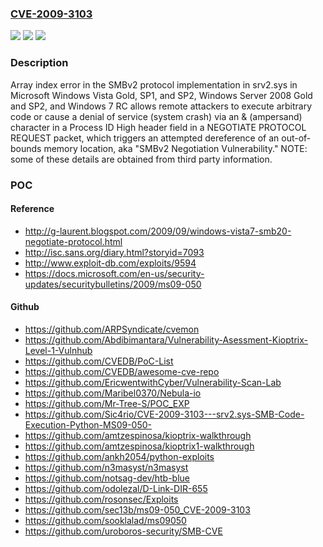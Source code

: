 ### [CVE-2009-3103](https://cve.mitre.org/cgi-bin/cvename.cgi?name=CVE-2009-3103)
![](https://img.shields.io/static/v1?label=Product&message=n%2Fa&color=blue)
![](https://img.shields.io/static/v1?label=Version&message=n%2Fa&color=blue)
![](https://img.shields.io/static/v1?label=Vulnerability&message=n%2Fa&color=brighgreen)

### Description

Array index error in the SMBv2 protocol implementation in srv2.sys in Microsoft Windows Vista Gold, SP1, and SP2, Windows Server 2008 Gold and SP2, and Windows 7 RC allows remote attackers to execute arbitrary code or cause a denial of service (system crash) via an & (ampersand) character in a Process ID High header field in a NEGOTIATE PROTOCOL REQUEST packet, which triggers an attempted dereference of an out-of-bounds memory location, aka "SMBv2 Negotiation Vulnerability." NOTE: some of these details are obtained from third party information.

### POC

#### Reference
- http://g-laurent.blogspot.com/2009/09/windows-vista7-smb20-negotiate-protocol.html
- http://isc.sans.org/diary.html?storyid=7093
- http://www.exploit-db.com/exploits/9594
- https://docs.microsoft.com/en-us/security-updates/securitybulletins/2009/ms09-050

#### Github
- https://github.com/ARPSyndicate/cvemon
- https://github.com/Abdibimantara/Vulnerability-Asessment-Kioptrix-Level-1-Vulnhub
- https://github.com/CVEDB/PoC-List
- https://github.com/CVEDB/awesome-cve-repo
- https://github.com/EricwentwithCyber/Vulnerability-Scan-Lab
- https://github.com/Maribel0370/Nebula-io
- https://github.com/Mr-Tree-S/POC_EXP
- https://github.com/Sic4rio/CVE-2009-3103---srv2.sys-SMB-Code-Execution-Python-MS09-050-
- https://github.com/amtzespinosa/kioptrix-walkthrough
- https://github.com/amtzespinosa/kioptrix1-walkthrough
- https://github.com/ankh2054/python-exploits
- https://github.com/n3masyst/n3masyst
- https://github.com/notsag-dev/htb-blue
- https://github.com/odolezal/D-Link-DIR-655
- https://github.com/rosonsec/Exploits
- https://github.com/sec13b/ms09-050_CVE-2009-3103
- https://github.com/sooklalad/ms09050
- https://github.com/uroboros-security/SMB-CVE

